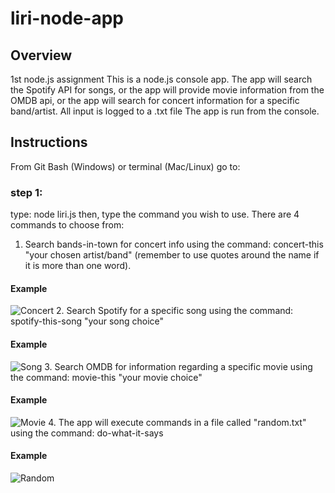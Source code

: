 # liri-node-app

## Overview

1st node.js assignment
This is a node.js console app.
The app will search the Spotify API for songs, or
the app will provide movie information from the OMDB api, or
the app will search for concert information for a specific band/artist.
All input is logged to a .txt file
The app is run from the console.

## Instructions

From Git Bash (Windows) or terminal (Mac/Linux) go to:  
### step 1:  
type: node liri.js
then, type the command you wish to use.  There are 4 commands to choose from:
   1.  Search bands-in-town for concert info using the command: concert-this "your chosen artist/band"  (remember to use quotes around the        name if it is more than one word).
   #### Example
   ![Concert](concert.png)
   2.  Search Spotify for a specific song using the command:  spotify-this-song "your song choice"
   #### Example
   ![Song](https://raw.githubusercontent.com/rknucks/liri-node-app/assets/song.png)
   3.  Search OMDB for information regarding a specific movie using the command:  movie-this "your movie choice"
   #### Example
   ![Movie](https://raw.githubusercontent.com/rknucks/liri-node-app/assets/movie.png)
   4. The app will execute commands in a file called "random.txt" using the command: do-what-it-says 
   #### Example
   ![Random](https://raw.githubusercontent.com/rknucks/liri-node-app/assets/whatever.png)
  
   
   
  
